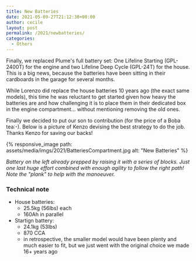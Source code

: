 ```yaml
---
title: New Batteries
date: 2021-05-09-27T21:12:30+00:00
author: cecile
layout: post
permalink: /2021/newbatteries/
categories:
  - Others
---
```

Finally, we replaced Plume's full battery set: One Lifeline Starting (GPL-2400T)
for the engine and two Lifeline Deep Cycle (GPL-24T) for the house. This is a
big news, because the batteries have been sitting in their cardboards in the
garage for several months.

While Lorenzo did replace the house batteries 10 years ago (the exact same
models), this time he was reluctant to get started given how heavy the batteries
are and how challenging it is to place them in their dedicated box in the engine
compartment... without mentioning removing the old ones.

Finally we decided to put our son to contribution (for the price of a Boba
tea:-). Below is a picture of Kenzo devising the best strategy to do the job.
Thanks Kenzo for saving our backs!

{% responsive_image path: assets/media/imgs/2021/BatteriesCompartment.jpg alt: "New Batteries" %}

*Battery on the left already prepped by raising it with a series of blocks. Just
one last huge effort combined with enough agility to follow the right path! Note
the "plank" to help with the manoeuver.*

### Technical note
  - House batteries:
    - 25.5kg (56lbs) each
    - 160Ah in parallel
  - Startign battery:
    - 24.1kg (53lbs)
    - 870 CCA
    - in retrospective, the smaller model would have been plenty and much easier
      to fit, but we just went with the original choice we made 16+ years ago
